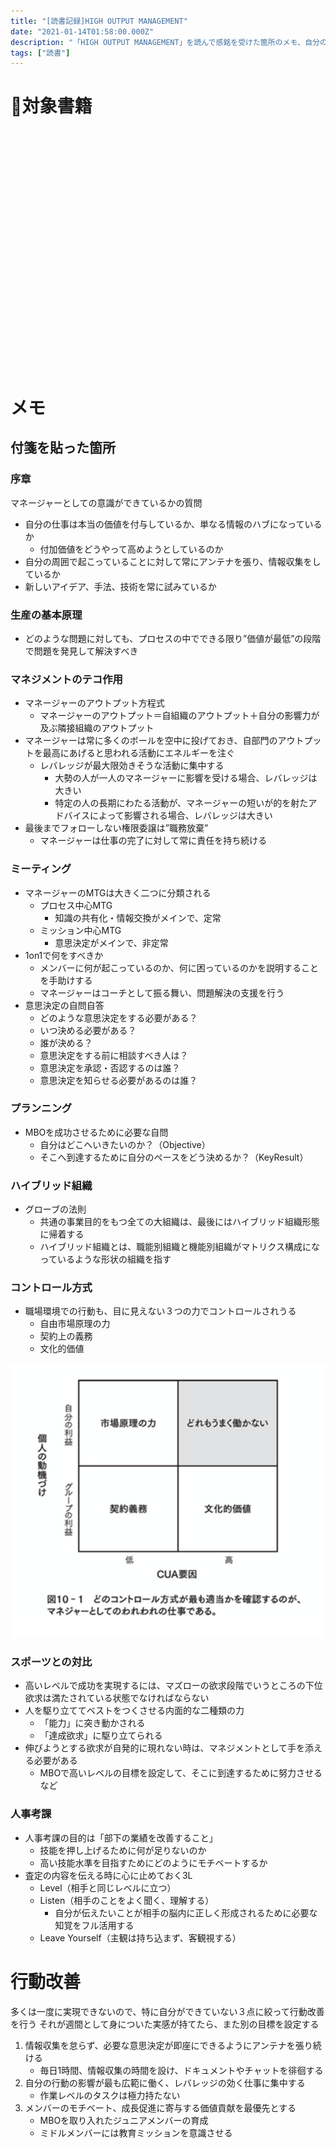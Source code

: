```yaml
---
title: "[読書記録]HIGH OUTPUT MANAGEMENT"
date: "2021-01-14T01:58:00.000Z"
description: "「HIGH OUTPUT MANAGEMENT」を読んで感銘を受けた箇所のメモ、自分の行動への反映"
tags: ["読書"]
---
```


# 対象書籍

<div class="iframely-embed"><div class="iframely-responsive" style="padding-bottom: 52.5%; padding-top: 120px;"><a href="https://www.amazon.co.jp/dp/B01MU055XH/ref=cm_sw_r_tw_dp_bCY.FbC2ZEQR5" data-iframely-url="//cdn.iframe.ly/fYWkAQz"></a></div></div>

# メモ
## 付箋を貼った箇所
### 序章

マネージャーとしての意識ができているかの質問

- 自分の仕事は本当の価値を付与しているか、単なる情報のハブになっているか
  - 付加価値をどうやって高めようとしているのか
- 自分の周囲で起こっていることに対して常にアンテナを張り、情報収集をしているか
- 新しいアイデア、手法、技術を常に試みているか

### 生産の基本原理

- どのような問題に対しても、プロセスの中でできる限り”価値が最低”の段階で問題を発見して解決すべき


### マネジメントのテコ作用

- マネージャーのアウトプット方程式
  - マネージャーのアウトプット＝自組織のアウトプット＋自分の影響力が及ぶ隣接組織のアウトプット
- マネージャーは常に多くのボールを空中に投げておき、自部門のアウトプットを最高にあげると思われる活動にエネルギーを注ぐ
  - レバレッジが最大限効きそうな活動に集中する
    - 大勢の人が一人のマネージャーに影響を受ける場合、レバレッジは大きい
    - 特定の人の長期にわたる活動が、マネージャーの短いが的を射たアドバイスによって影響される場合、レバレッジは大きい
- 最後までフォローしない権限委譲は”職務放棄”
  - マネージャーは仕事の完了に対して常に責任を持ち続ける

### ミーティング
- マネージャーのMTGは大きく二つに分類される
  - プロセス中心MTG
    - 知識の共有化・情報交換がメインで、定常
  - ミッション中心MTG
    - 意思決定がメインで、非定常
- 1on1で何をすべきか
  - メンバーに何が起こっているのか、何に困っているのかを説明することを手助けする
  - マネージャーはコーチとして振る舞い、問題解決の支援を行う
- 意思決定の自問自答
  - どのような意思決定をする必要がある？
  - いつ決める必要がある？
  - 誰が決める？
  - 意思決定をする前に相談すべき人は？
  - 意思決定を承認・否認するのは誰？
  - 意思決定を知らせる必要があるのは誰？

### プランニング
- MBOを成功させるために必要な自問
  - 自分はどこへいきたいのか？（Objective）
  - そこへ到達するために自分のペースをどう決めるか？（KeyResult）

### ハイブリッド組織
- グローブの法則
  - 共通の事業目的をもつ全ての大組織は、最後にはハイブリッド組織形態に帰着する
  - ハイブリッド組織とは、職能別組織と機能別組織がマトリクス構成になっているような形状の組織を指す

### コントロール方式
- 職場環境での行動も、目に見えない３つの力でコントロールされうる
  - 自由市場原理の力
  - 契約上の義務
  - 文化的価値
<img src="./motivate.png" width="620px">

### スポーツとの対比
- 高いレベルで成功を実現するには、マズローの欲求段階でいうところの下位欲求は満たされている状態でなければならない
- 人を駆り立ててベストをつくさせる内面的な二種類の力
  - 「能力」に突き動かされる
  - 「達成欲求」に駆り立てられる
- 伸びようとする欲求が自発的に現れない時は、マネジメントとして手を添える必要がある
  - MBOで高いレベルの目標を設定して、そこに到達するために努力させるなど

### 人事考課
- 人事考課の目的は「部下の業績を改善すること」
  - 技能を押し上げるために何が足りないのか
  - 高い技能水準を目指すためにどのようにモチベートするか
- 査定の内容を伝える時に心に止めておく3L
  - Level（相手と同じレベルに立つ）
  - Listen（相手のことをよく聞く、理解する）
    - 自分が伝えたいことが相手の脳内に正しく形成されるために必要な知覚をフル活用する
  - Leave Yourself（主観は持ち込まず、客観視する）

# 行動改善
多くは一度に実現できないので、特に自分ができていない３点に絞って行動改善を行う
それが週間として身についた実感が持てたら、また別の目標を設定する
1. 情報収集を怠らず、必要な意思決定が即座にできるようにアンテナを張り続ける
    - 毎日1時間、情報収集の時間を設け、ドキュメントやチャットを徘徊する
2. 自分の行動の影響が最も広範に働く、レバレッジの効く仕事に集中する
    - 作業レベルのタスクは極力持たない
3. メンバーのモチベート、成長促進に寄与する価値貢献を最優先とする
    - MBOを取り入れたジュニアメンバーの育成
    - ミドルメンバーには教育ミッションを意識させる